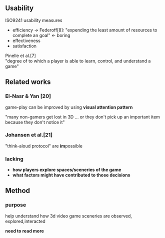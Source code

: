 <!-- META
{"title":"Video game scenery analysis with eye tracking","link":"https://www.sciencedirect.com/science/article/abs/pii/S1875952116000021","media":"academic","tags":["eyetracking","game","reading"],"short":{"en":"methology of game user analysis by eye tracking","ja":"アイトラッキングを用いたゲームユーザー分析の方法論"},"importance":3,"hasPage":true,"createdAt":1722570664.293,"updatedAt":1722591276.335,"filename":"1722570664"}
META -->

## Usability
ISO9241 usability measures
- efficiency  -> Federoff[8]: "expending the least amount of resources to complete an goal" <- boring
- effectiveness
- satisfaction

Pinelle et al.[7]  
"degree of to which a player is able to learn, control, and understand a game"

## Related works
### El-Nasr & Yan [20]
game-play can be improved by using **visual attention pattern**

"many non-gamers get lost in 3D ... or they don't pick up an important item because they don't notice it"

### Johansen et al.[21]
"think-aloud protocol" are **im**possible

### lacking
- **how players explore spaces/sceneries of the game**
- **what factors might have contributed to those decisions**

## Method
### purpose
help understand how 3d video game sceneries are observed, explored,interacted

**need to read more**